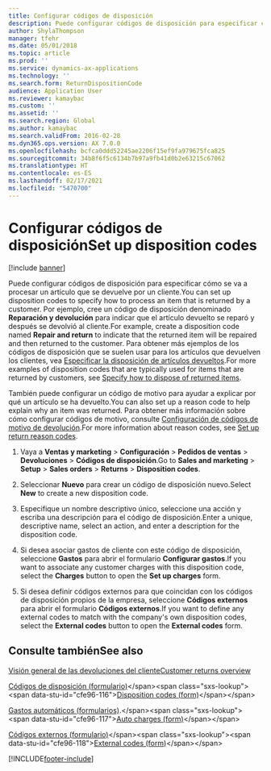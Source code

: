 ```yaml
---
title: Configurar códigos de disposición
description: Puede configurar códigos de disposición para especificar cómo se va a procesar un artículo que se devuelve por un cliente.
author: ShylaThompson
manager: tfehr
ms.date: 05/01/2018
ms.topic: article
ms.prod: ''
ms.service: dynamics-ax-applications
ms.technology: ''
ms.search.form: ReturnDispositionCode
audience: Application User
ms.reviewer: kamaybac
ms.custom: ''
ms.assetid: ''
ms.search.region: Global
ms.author: kamaybac
ms.search.validFrom: 2016-02-28
ms.dyn365.ops.version: AX 7.0.0
ms.openlocfilehash: bcfca0ddd52245ae2206f15ef9fa979675fca825
ms.sourcegitcommit: 34b8f6f5c6134b7b97a9fb41d0b2e63215c67062
ms.translationtype: HT
ms.contentlocale: es-ES
ms.lasthandoff: 02/17/2021
ms.locfileid: "5470700"
---
```

# <a name="set-up-disposition-codes"></a><span data-ttu-id="cfe96-103">Configurar códigos de disposición</span><span class="sxs-lookup"><span data-stu-id="cfe96-103">Set up disposition codes</span></span> 

[!include [banner](../includes/banner.md)]


<span data-ttu-id="cfe96-104">Puede configurar códigos de disposición para especificar cómo se va a procesar un artículo que se devuelve por un cliente.</span><span class="sxs-lookup"><span data-stu-id="cfe96-104">You can set up disposition codes to specify how to process an item that is returned by a customer.</span></span> <span data-ttu-id="cfe96-105">Por ejemplo, cree un código de disposición denominado **Reparación y devolución** para indicar que el artículo devuelto se reparó y después se devolvió al cliente.</span><span class="sxs-lookup"><span data-stu-id="cfe96-105">For example, create a disposition code named **Repair and return** to indicate that the returned item will be repaired and then returned to the customer.</span></span> <span data-ttu-id="cfe96-106">Para obtener más ejemplos de los códigos de disposición que se suelen usar para los artículos que devuelven los clientes, vea [Especificar la disposición de artículos devueltos](specify-how-to-dispose-of-returned-items.md).</span><span class="sxs-lookup"><span data-stu-id="cfe96-106">For more examples of disposition codes that are typically used for items that are returned by customers, see [Specify how to dispose of returned items](specify-how-to-dispose-of-returned-items.md).</span></span>

<span data-ttu-id="cfe96-107">También puede configurar un código de motivo para ayudar a explicar por qué un artículo se ha devuelto.</span><span class="sxs-lookup"><span data-stu-id="cfe96-107">You can also set up a reason code to help explain why an item was returned.</span></span> <span data-ttu-id="cfe96-108">Para obtener más información sobre cómo configurar códigos de motivo, consulte [Configuración de códigos de motivo de devolución](set-up-return-reason-code.md).</span><span class="sxs-lookup"><span data-stu-id="cfe96-108">For more information about reason codes, see [Set up return reason codes](set-up-return-reason-code.md).</span></span>

1.  <span data-ttu-id="cfe96-109">Vaya a **Ventas y marketing** \> **Configuración** \> **Pedidos de ventas** \> **Devoluciones** \> **Códigos de disposición**.</span><span class="sxs-lookup"><span data-stu-id="cfe96-109">Go to **Sales and marketing** \> **Setup** \> **Sales orders** \> **Returns** \> **Disposition codes**.</span></span>

2.  <span data-ttu-id="cfe96-110">Seleccionar **Nuevo** para crear un código de disposición nuevo.</span><span class="sxs-lookup"><span data-stu-id="cfe96-110">Select **New** to create a new disposition code.</span></span>

3.  <span data-ttu-id="cfe96-111">Especifique un nombre descriptivo único, seleccione una acción y escriba una descripción para el código de disposición.</span><span class="sxs-lookup"><span data-stu-id="cfe96-111">Enter a unique, descriptive name, select an action, and enter a description for the disposition code.</span></span>

4.  <span data-ttu-id="cfe96-112">Si desea asociar gastos de cliente con este código de disposición, seleccione **Gastos** para abrir el formulario **Configurar gastos**.</span><span class="sxs-lookup"><span data-stu-id="cfe96-112">If you want to associate any customer charges with this disposition code, select the **Charges** button to open the **Set up charges** form.</span></span>

5.  <span data-ttu-id="cfe96-113">Si desea definir códigos externos para que coincidan con los códigos de disposición propios de la empresa, seleccione **Códigos externos** para abrir el formulario **Códigos externos**.</span><span class="sxs-lookup"><span data-stu-id="cfe96-113">If you want to define any external codes to match with the company's own disposition codes, select the **External codes** button to open the **External codes** form.</span></span>

## <a name="see-also"></a><span data-ttu-id="cfe96-114">Consulte también</span><span class="sxs-lookup"><span data-stu-id="cfe96-114">See also</span></span>

[<span data-ttu-id="cfe96-115">Visión general de las devoluciones del cliente</span><span class="sxs-lookup"><span data-stu-id="cfe96-115">Customer returns overview</span></span>](disposition-and-return-reason-codes.md)

<span data-ttu-id="cfe96-116">[Códigos de disposición (formulario)](https://technet.microsoft.com/library/hh597113\(v=ax.60\))</span><span class="sxs-lookup"><span data-stu-id="cfe96-116">[Disposition codes (form)](https://technet.microsoft.com/library/hh597113\(v=ax.60\))</span></span>

<span data-ttu-id="cfe96-117">[Gastos automáticos (formularios)](https://technet.microsoft.com/library/aa582856\(v=ax.60\)).</span><span class="sxs-lookup"><span data-stu-id="cfe96-117">[Auto charges (form)](https://technet.microsoft.com/library/aa582856\(v=ax.60\))</span></span>

<span data-ttu-id="cfe96-118">[Códigos externos (formulario)](https://technet.microsoft.com/library/aa583814\(v=ax.60\))</span><span class="sxs-lookup"><span data-stu-id="cfe96-118">[External codes (form)](https://technet.microsoft.com/library/aa583814\(v=ax.60\))</span></span>

  




[!INCLUDE[footer-include](../../includes/footer-banner.md)]